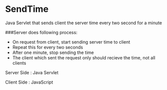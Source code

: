 # SendTime
Java Servlet that sends client the server time every two second for a minute 

###Server does following process:
  + On request from client, start sending server time to client
  + Repeat this for every two seconds 
  + After one minute, stop sending the time
  + The client which sent the request only should recieve the time, not all clients

Server Side : Java Servlet

Client Side : JavaScript
